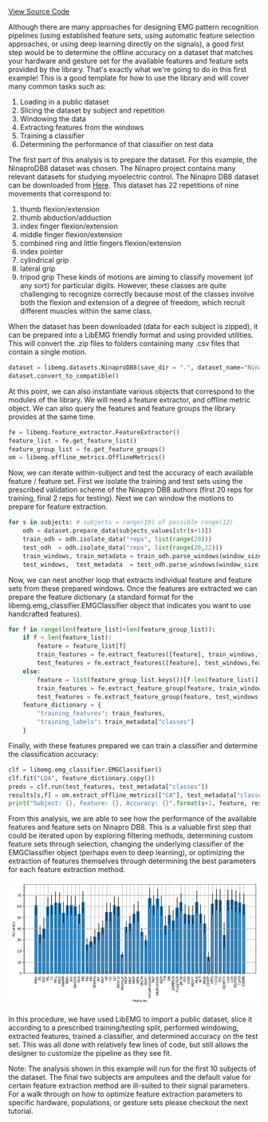 [View Source Code](https://github.com/ECEEvanCampbell/LibEMG_Feature_Showcase)

<style>
    .center {
        display: block;
        margin-left: auto;
        margin-right: auto;
        width: 50%;
    }
</style>

Although there are many approaches for designing EMG pattern recognition pipelines (using established feature sets, using automatic feature selection approaches, or using deep learning directly on the signals), a good first step would be to determine the offline accuracy on a dataset that matches your hardware and gesture set for the available features and feature sets provided by the library. That's exactly what we're going to do in this first example! This is a good template for how to use the library and will cover many common tasks such as:

1. Loading in a public dataset
2. Slicing the dataset by subject and repetition
3. Windowing the data
4. Extracting features from the windows
5. Training a classifier
6. Determining the performance of that classifier on test data

The first part of this analysis is to prepare the dataset. For this example, the NinaproDB8 dataset was chosen. The Ninapro project contains many relevant datasets for studying myoelectric control. The Ninapro DB8 dataset can be downloaded from [Here](http://ninaweb.hevs.ch/DB8). This dataset has 22 repetitions of nine movements that correspond to: 
1. thumb flexion/extension
2. thumb abduction/adduction
3. index finger flexion/extension
4. middle finger flexion/extension
5. combined ring and little fingers flexion/extension
6. index pointer
7. cylindrical grip
8. lateral grip
9. tripod grip
These kinds of motions are aiming to classify movement (of any sort) for particular digits. However, these classes are quite challenging to recognize correctly because most of the classes involve both the flexion and extension of a degree of freedom, which recruit different muscles within the same class.

When the dataset has been downloaded (data for each subject is zipped), it can be prepared into a LibEMG friendly format and using provided utilities. This will convert the .zip files to folders containing many .csv files that contain a single motion. 
```Python
dataset = libemg.datasets.NinaproDB8(save_dir = ".", dataset_name="NinaproDB8")
dataset.convert_to_compatible()
```

At this point, we can also instantiate various objects that correspond to the modules of the library. We will need a feature extractor, and offline metric object. We can also query the features and feature groups the library provides at the same time.
```Python
fe = libemg.feature_extractor.FeatureExtractor()
feature_list = fe.get_feature_list()
feature_group_list = fe.get_feature_groups()
om = libemg.offline_metrics.OfflineMetrics()
```

Now, we can iterate within-subject and test the accuracy of each available feature / feature set. First we isolate the training and test sets using the prescribed validation scheme of the Ninapro DB8 authors (first 20 reps for training, final 2 reps for testing). Next we can window the motions to prepare for feature extraction.
```Python
for s in subjects: # subjects = range(10) of possible range(12)
    odh = dataset.prepare_data(subjects_values[str(s+1)])
    train_odh = odh.isolate_data("reps", list(range(20)))
    test_odh  = odh.isolate_data("reps", list(range(20,22)))
    train_windows, train_metadata = train_odh.parse_windows(window_size, window_increment)
    test_windows,  test_metadata  = test_odh.parse_windows(window_size, window_increment)
```

Now, we can nest another loop that extracts individual feature and feature sets from these prepared windows. Once the features are extracted we can prepare the feature dictionary (a standard format for the libemg.emg_classifier.EMGClassifier object that indicates you want to use handcrafted features).
```Python
for f in range(len(feature_list)+len(feature_group_list)):
    if f < len(feature_list):
        feature = feature_list[f]
        train_features = fe.extract_features([feature], train_windows,feature_parameters)
        test_features = fe.extract_features([feature], test_windows,feature_parameters)
    else:
        feature = list(feature_group_list.keys())[f-len(feature_list)]
        train_features = fe.extract_feature_group(feature, train_windows,feature_parameters)
        test_features = fe.extract_feature_group(feature, test_windows,feature_parameters)
    feature_dictionary = {
        "training_features": train_features,
        "training_labels": train_metadata["classes"]
    }
```

Finally, with these features prepared we can train a classifier and determine the classification accuracy:
```Python
clf = libemg.emg_classifier.EMGClassifier()
clf.fit("LDA", feature_dictionary.copy())
preds = clf.run(test_features, test_metadata["classes"])
results[s,f] = om.extract_offline_metrics(["CA"], test_metadata["classes"], preds[0])["CA"] * 100
print("Subject: {}, Feature: {}, Accuracy: {}".format(s+1, feature, results[s,f]))
```
From this analysis, we are able to see how the performance of the available features and feature sets on Ninapro DB8. This is a valuable first step that could be iterated upon by exploring filtering methods, determining custom feature sets through selection, changing the underlying classifier of the EMGClassifier object (perhaps even to deep learning), or optimizing the extraction of features themselves through determining the best parameters for each feature extraction method.

![](feature_performance.png)


In this procedure, we have used LibEMG to import a public dataset, slice it according to a prescribed training/testing split, performed windowing, extracted features, trained a classifier, and determined accuracy on the test set. This was all done with relatively few lines of code, but still allows the designer to customize the pipeline as they see fit.


Note: The analysis shown in this example will run for the first 10 subjects of the dataset. The final two subjects are amputees and the default value for certain feature extraction method are ill-suited to their signal parameters. For a walk through on how to optimize feature extraction parameters to specific hardware, populations, or gesture sets please checkout the next tutorial.